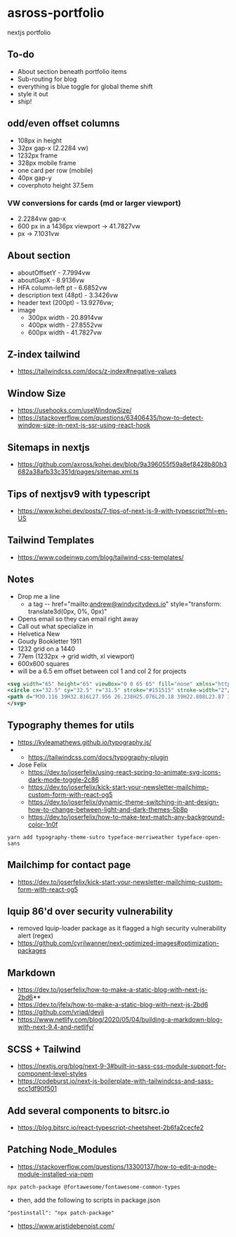 # asross-portfolio
nextjs portfolio

## To-do
- About section beneath portfolio items
- Sub-routing for blog
- everything is blue toggle for global theme shift
- style it out
- ship!

## odd/even offset columns
- 108px in height
- 32px gap-x (2.2284 vw)
- 1232px frame
- 328px mobile frame
- one card per row (mobile)
- 40px gap-y
- coverphoto height 37.5em

### VW conversions for cards (md or larger viewport)
- 2.2284vw gap-x
- 600 px in a 1436px viewport -> 41.7827vw
- px -> 7.1031vw 

## About section
- aboutOffsetY - 7.7994vw
- aboutGapX - 8.9136vw
- HFA column-left pt - 6.6852vw
- description text (48pt) - 3.3426vw
- header text (200pt) - 13.9276vw;
- image
	- 300px width - 20.8914vw
	- 400px width - 27.8552vw
	- 600px width - 41.7827vw

## Z-index tailwind
- https://tailwindcss.com/docs/z-index#negative-values

## Window Size
- https://usehooks.com/useWindowSize/
- https://stackoverflow.com/questions/63406435/how-to-detect-window-size-in-next-js-ssr-using-react-hook

## Sitemaps in nextjs
- https://github.com/axross/kohei.dev/blob/9a396055f59a8ef8428b80b3682a38afb33c351d/pages/sitemap.xml.ts

## Tips of nextjsv9 with typescript
- https://www.kohei.dev/posts/7-tips-of-next-js-9-with-typescript?hl=en-US

## Tailwind Templates
- https://www.codeinwp.com/blog/tailwind-css-templates/

## Notes
- Drop me a line
	- a tag -- href="mailto:andrew@windycitydevs.io" style="transform: translate3d(0px, 0%, 0px)"
-	Opens email so they can email right away
-	Call out what specialize in
-	Helvetica New
-	Goudy Bookletter 1911
-	1232 grid on a 1440
- 77em (1232px &rarr; grid width, xl viewport)
-	600x600 squares
- will be a 6.5 em offset between col 1 and col 2 for projects

```xml
<svg width="65" height="65" viewBox="0 0 65 65" fill="none" xmlns="http://www.w3.org/2000/svg">
<circle cx="32.5" cy="32.5" r="31.5" stroke="#151515" stroke-width="2"/>
<path d="M30.116 39H32.816L27.956 26.238H25.076L20.18 39H22.808L23.87 36.084H29.054L30.116 39ZM26.462 28.992L28.226 33.816H24.698L26.462 28.992ZM40.7482 39H43.5202L40.7842 33.78C42.4582 33.294 43.5022 31.944 43.5022 30.162C43.5022 27.948 41.9182 26.238 39.4342 26.238H34.4482V39H36.9502V34.086H38.2462L40.7482 39ZM36.9502 31.944V28.398H38.9662C40.2262 28.398 40.9642 29.1 40.9642 30.18C40.9642 31.224 40.2262 31.944 38.9662 31.944H36.9502Z" fill="#151515"/>
</svg>
```


## Typography themes for utils

- https://kyleamathews.github.io/typography.js/
- - https://tailwindcss.com/docs/typography-plugin
- Jose Felix 
	- https://dev.to/joserfelix/using-react-spring-to-animate-svg-icons-dark-mode-toggle-2c86
	- https://dev.to/joserfelix/kick-start-your-newsletter-mailchimp-custom-form-with-react-og5
	- https://dev.to/joserfelix/dynamic-theme-switching-in-ant-design-how-to-change-between-light-and-dark-themes-5b8p
	- https://dev.to/joserfelix/how-to-make-text-match-any-background-color-1n0f

```git
yarn add typography-theme-sutro typeface-merriweather typeface-open-sans
```

## Mailchimp for contact page

- https://dev.to/joserfelix/kick-start-your-newsletter-mailchimp-custom-form-with-react-og5

## lquip 86'd over security vulnerability

- removed lquip-loader package as it flagged a high security vulnerability alert (regex)
- https://github.com/cyrilwanner/next-optimized-images#optimization-packages

## Markdown

- https://dev.to/joserfelix/how-to-make-a-static-blog-with-next-js-2bd6**
- https://dev.to/jfelx/how-to-make-a-static-blog-with-next-js-2bd6
- https://github.com/vriad/devii
- https://www.netlify.com/blog/2020/05/04/building-a-markdown-blog-with-next-9.4-and-netlify/

## SCSS + Tailwind

- https://nextjs.org/blog/next-9-3#built-in-sass-css-module-support-for-component-level-styles
- https://codeburst.io/next-js-boilerplate-with-tailwindcss-and-sass-ecc1df90f501

## Add several components to bitsrc.io

- https://blog.bitsrc.io/react-typescript-cheetsheet-2b6fa2cecfe2

## Patching Node_Modules

- https://stackoverflow.com/questions/13300137/how-to-edit-a-node-module-installed-via-npm

```git
npx patch-package @fortawesome/fontawesome-common-types
```

- then, add the following to scripts in package.json

```
"postinstall": "npx patch-package"
```
- https://www.aristidebenoist.com/